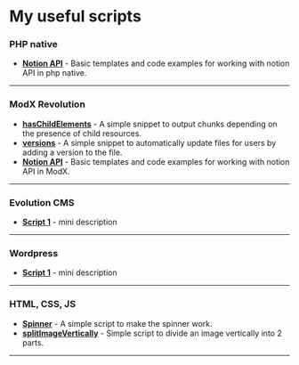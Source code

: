 # My useful scripts
### PHP native
* **[Notion API](./php-native/notion-api)** - Basic templates and code examples for working with notion API in php native.
___

### ModX Revolution
* **[hasChildElements](./modx-revolution/snippets/versions.php)** - A simple snippet to output chunks depending on the presence of child resources.
* **[versions](./modx-revolution/snippets/versions.php)** - A simple snippet to automatically update files for users by adding a version to the file.
* **[Notion API](./modx-revolution/notion-api)** - Basic templates and code examples for working with notion API in ModX.

___

### Evolution CMS
* **[Script 1](https://)** - mini description
___

### Wordpress
* **[Script 1](https://)** - mini description
___

### HTML, CSS, JS
* **[Spinner](./html-css-js/spinner.js)** - A simple script to make the spinner work.
* **[splitImageVertically](./html-css-js/splitImageVertically.js)** - Simple script to divide an image vertically into 2 parts.
___